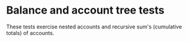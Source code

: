 # Balance and account tree tests

These tests exercise nested accounts and recursive sum's 
(cumulative totals) of accounts.   